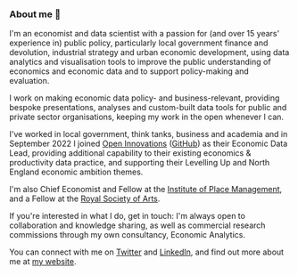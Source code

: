 ### About me 👋

I'm an economist and data scientist with a passion for (and over 15 years' experience in) public policy, particularly local government finance and devolution, industrial strategy and urban economic development, using data analytics and visualisation tools to improve the public understanding of economics and economic data and to support policy-making and evaluation.

I work on making economic data policy- and business-relevant, providing bespoke presentations, analyses and custom-built data tools for public and private sector organisations, keeping my work in the open whenever I can.

I've worked in local government, think tanks, business and academia and in September 2022 I joined [Open Innovations](https://open-innovations.org) ([GitHub](https://github.com/open-innovations)) as their Economic Data Lead, providing additional capability to their existing economics & productivity data practice, and supporting their Levelling Up and North England economic ambition themes.

I'm also Chief Economist and Fellow at the [Institute of Place Management](https://www.placemanagement.org/), and a Fellow at the [Royal Society of Arts](https://www.thersa.org/).

If you're interested in what I do, get in touch: I'm always open to collaboration and knowledge sharing, as well as commercial research commissions through my own consultancy, Economic Analytics.

You can connect with me on [Twitter](https://twitter.com/ChristianSpence) and [LinkedIn](https://www.linkedin.com/in/christianspence), and find out more about me at [my website](https://christianspence.co.uk).
<!--
**christianspence/christianspence** is a ✨ _special_ ✨ repository because its `README.md` (this file) appears on your GitHub profile.

Here are some ideas to get you started:

- 🔭 I’m currently working on ...
- 🌱 I’m currently learning ...
- 👯 I’m looking to collaborate on ...
- 🤔 I’m looking for help with ...
- 💬 Ask me about ...
- 📫 How to reach me: ...
- 😄 Pronouns: ...
- ⚡ Fun fact: ...
-->
